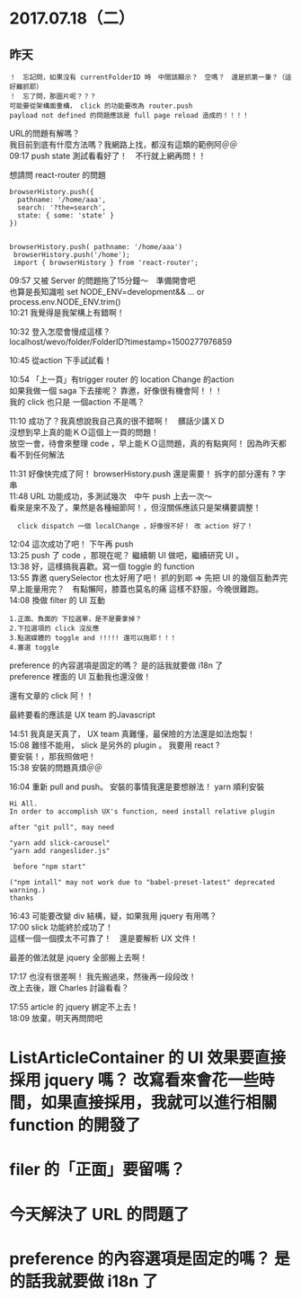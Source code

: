 # 2017.07.18（二）

## 昨天
```
！　忘記問，如果沒有 currentFolderID 時　中間該顯示？　空嗎？　還是抓第一筆？（這好難抓耶）
！　忘了問，那圖片呢？？？
可能要從架構面重構， click 的功能要改為 router.push
payload not defined 的問題應該是 full page reload 造成的！！！！
```

URL的問題有解嗎？    
我目前到底有什麼方法嗎？我網路上找，都沒有這類的範例阿＠＠  
09:17 push state 測試看看好了！　不行就上網再問！！  

想請問 react-router 的問題  
```
browserHistory.push({
  pathname: '/home/aaa',
  search: '?the=search',
  state: { some: 'state' }
})


browserHistory.push( pathname: '/home/aaa')
 browserHistory.push('/home');
 import { browserHistory } from 'react-router';
```

09:57 又被 Server 的問題拖了15分鐘～　準備開會吧  
      也算是長知識啦 set NODE_ENV=development&& ... or process.env.NODE_ENV.trim()  
10:21 我覺得是我架構上有錯啊！  

10:32 登入怎麼會慢成這樣？  
 localhost/wevo/folder/FolderID?timestamp=1500277976859  

10:45 從action 下手試試看！  

10:54 「上一頁」有trigger router 的 location Change 的action  
       如果我做一個 saga 下去接呢？ 靠邀，好像很有機會阿！！！  
       我的 click 也只是 一個action 不是嗎？  

11:10 成功了？我真想說我自己真的很不錯啊！　髒話少講ＸＤ  
      沒想到早上真的能ＫＯ這個上一頁的問題！  
      放空一會，待會來整理 code ，早上能ＫＯ這問題，真的有點爽阿！ 因為昨天都看不到任何解法  

11:31 好像快完成了阿！ browserHistory.push 還是需要！ 拆字的部分還有 ? 字串  
11:48 URL 功能成功，多測試幾次　中午 push 上去一次～  
      看來是來不及了，果然是各種細節阿！，但沒關係應該只是架構要調整！  

      click dispatch 一個 localChange ，好像很不好！ 改 action 好了！  

12:04 這次成功了吧！ 下午再 push   
13:25 push 了 code ，那現在呢？ 繼續朝 UI 做吧，繼續研究 UI 。  
13:38 好，這樣搞我喜歡。寫一個 toggle 的 function  
13:55 靠邀 querySelector 也太好用了吧！ 抓的到耶 => 先把 UI 的幾個互動弄完  
      早上能量用完？　有點懶阿，膝蓋也莫名的痛 這樣不舒服，今晚很難跑。  
14:08 換做 filter 的 UI 互動  

```
1.正面、負面的 下拉選單，是不是要拿掉？
2.下拉選項的 click 沒反應
3.點選媒體的 toggle and !!!!! 還可以拖耶！！！
4.塞選 toggle 
```

preference 的內容選項是固定的嗎？ 是的話我就要做 i18n 了  
preference 裡面的 UI 互動我也還沒做！  

還有文章的 click 阿！！  

最終要看的應該是 UX team 的Javascript  

14:51 我真是天真了， UX team 真難懂，最保險的方法還是如法炮製！  
15:08 難怪不能用， slick 是另外的 plugin 。 我要用 react ?  
      要安裝！，那我照做吧！  
15:38 安裝的問題真煩＠＠  

16:04 重新 pull and push。 安裝的事情我還是要想辦法！ yarn 順利安裝  

```
Hi All.
In order to accomplish UX's function, need install relative plugin

after "git pull", may need

"yarn add slick-carousel"
"yarn add rangeslider.js"

 before "npm start"

("npm intall" may not work due to "babel-preset-latest" deprecated warning.)
thanks
```

16:43 可能要改變 div 結構，疑，如果我用 jquery 有用嗎？  
17:00 slick 功能終於成功了！  
      這樣一個一個摸太不可靠了！　還是要解析 UX 文件！  

最差的做法就是 jquery 全部搬上去啊！  

17:17 也沒有很差啊！ 我先搬過來，然後再一段段改！  
      改上去後，跟 Charles 討論看看？  

17:55 article 的 jquery 綁定不上去！  
18:09 放棄，明天再問問吧  

# ListArticleContainer 的 UI 效果要直接採用 jquery 嗎？ 改寫看來會花一些時間，如果直接採用，我就可以進行相關 function 的開發了 
# filer  的「正面」要留嗎？
# 今天解決了 URL 的問題了
# preference 的內容選項是固定的嗎？ 是的話我就要做 i18n 了
